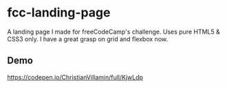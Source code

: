 # fcc-landing-page
A landing page I made for freeCodeCamp's challenge. Uses pure HTML5 &amp; CSS3 only. I have a great grasp on grid and flexbox now.

## Demo
https://codepen.io/ChristianVillamin/full/KjwLdp
